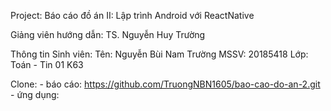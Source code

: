 Project:
    Báo cáo đồ án II: Lập trình Android với ReactNative

Giảng viên hướng dẫn: TS. Nguyễn Huy Trường

Thông tin Sinh viên:
    Tên: Nguyễn Bùi Nam Trường
    MSSV: 20185418
    Lớp: Toán - Tin 01 K63

Clone:
    - báo cáo: https://github.com/TruongNBN1605/bao-cao-do-an-2.git
    - ứng dụng: 
